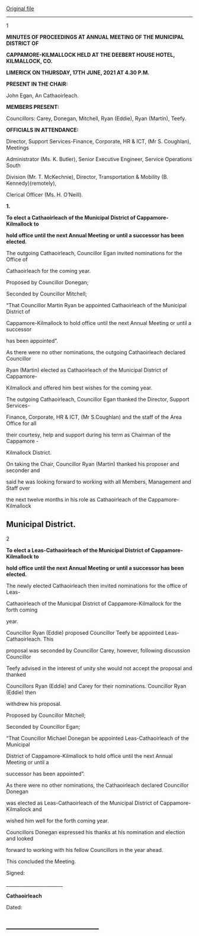 [Original file](https://www.limerick.ie/sites/default/files/media/documents/2021-07/01-b-minutes-of-annual-meeting-17th-june-2021.pdf)

---
1

**MINUTES OF PROCEEDINGS AT ANNUAL MEETING OF THE MUNICIPAL DISTRICT OF**

**CAPPAMORE-KILMALLOCK HELD AT THE DEEBERT HOUSE HOTEL, KILMALLOCK, CO.**

**LIMERICK ON THURSDAY, 17TH** **JUNE, 2021 AT 4.30 P.M.**

**PRESENT IN THE CHAIR:**

John Egan, An Cathaoirleach.

**MEMBERS PRESENT:**

Councillors: Carey, Donegan, Mitchell, Ryan (Eddie), Ryan (Martin), Teefy.

**OFFICIALS IN ATTENDANCE:**

Director, Support Services-Finance, Corporate, HR & ICT, (Mr S. Coughlan), Meetings

Administrator (Ms. K. Butler), Senior Executive Engineer, Service Operations South

Division (Mr. T. McKechnie), Director, Transportation & Mobility (B. Kennedy)(remotely),

Clerical Officer (Ms. H. O’Neill).

**1.**

**To elect a Cathaoirleach of the Municipal District of Cappamore-Kilmallock to**

**hold office until the next Annual Meeting or until a successor has been elected.**

The outgoing Cathaoirleach, Councillor Egan invited nominations for the Office of

Cathaoirleach for the coming year.

Proposed by Councillor Donegan;

Seconded by Councillor Mitchell;

“That Councillor Martin Ryan be appointed Cathaoirleach of the Municipal District of

Cappamore-Kilmallock to hold office until the next Annual Meeting or until a successor

has been appointed”.

As there were no other nominations, the outgoing Cathaoirleach declared Councillor

Ryan (Martin) elected as Cathaoirleach of the Municipal District of Cappamore-

Kilmallock and offered him best wishes for the coming year.

The outgoing Cathaoirleach, Councillor Egan thanked the Director, Support Services-

Finance, Corporate, HR & ICT, (Mr S.Coughlan) and the staff of the Area Office for all

their courtesy, help and support during his term as Chairman of the Cappamore -

Kilmallock District.

On taking the Chair, Councillor Ryan (Martin) thanked his proposer and seconder and

said he was looking forward to working with all Members, Management and Staff over

the next twelve months in his role as Cathaoirleach of the Cappamore-Kilmallock

Municipal District.
---
2

**To elect a Leas-Cathaoirleach of the Municipal District of Cappamore-Kilmallock to**

**hold office until the next Annual Meeting or until a successor has been elected.**

The newly elected Cathaoirleach then invited nominations for the office of Leas-

Cathaoirleach of the Municipal District of Cappamore-Kilmallock for the forth coming

year.

Councillor Ryan (Eddie) proposed Councillor Teefy be appointed Leas-Cathaoirleach. This

proposal was seconded by Councillor Carey, however, following discussion Councillor

Teefy advised in the interest of unity she would not accept the proposal and thanked

Councillors Ryan (Eddie) and Carey for their nominations. Councillor Ryan (Eddie) then

withdrew his proposal.

Proposed by Councillor Mitchell;

Seconded by Councillor Egan;

“That Councillor Michael Donegan be appointed Leas-Cathaoirleach of the Municipal

District of Cappamore-Kilmallock to hold office until the next Annual Meeting or until a

successor has been appointed”.

As there were no other nominations, the Cathaoirleach declared Councillor Donegan

was elected as Leas-Cathaoirleach of the Municipal District of Cappamore-Kilmallock and

wished him well for the forth coming year.

Councillors Donegan expressed his thanks at his nomination and election and looked

forward to working with his fellow Councillors in the year ahead.

This concluded the Meeting.

Signed:

\_\_\_\_\_\_\_\_\_\_\_\_\_\_\_\_\_\_\_\_\_\_\_\_

**Cathaoirleach**

Dated:

\_\_\_\_\_\_\_\_\_\_\_\_\_\_\_\_\_\_\_\_\_\_\_\_\_
---
